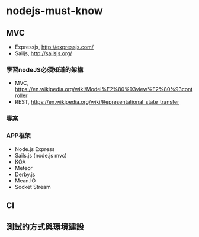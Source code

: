 # nodejs-must-know

## MVC

* Expressjs, http://expressjs.com/
* Sailjs, http://sailsjs.org/

### 學習nodeJS必須知道的架構
* MVC, https://en.wikipedia.org/wiki/Model%E2%80%93view%E2%80%93controller
* REST, https://en.wikipedia.org/wiki/Representational_state_transfer

### 專案


### APP框架
*  Node.js Express
* Sails.js (node.js mvc)
* KOA
* Meteor
* Derby.js
* Mean.IO
* Socket Stream

## CI

## 測試的方式與環境建設


